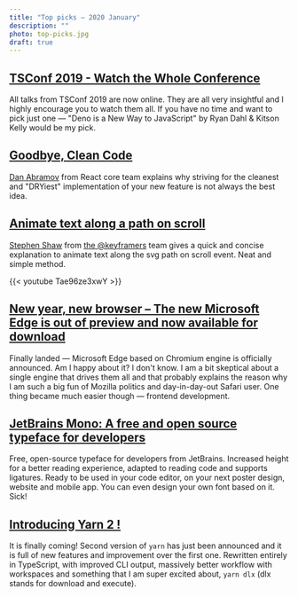 ```yaml
---
title: "Top picks — 2020 January"
description: ""
photo: top-picks.jpg
draft: true
---
```


## [TSConf 2019 - Watch the Whole Conference](https://tsconf.io/videos.html)

All talks from TSConf 2019 are now online. They are all very insightful and I highly encourage you to watch them all. If you have no time and want to pick just one — "Deno is a New Way to JavaScript" by Ryan Dahl & Kitson Kelly would be my pick.

## [Goodbye, Clean Code](https://overreacted.io/goodbye-clean-code/)

[Dan Abramov](https://twitter.com/dan_abramov) from React core team explains why striving for the cleanest and "DRYiest" implementation of your new feature is not always the best idea.

## [Animate text along a path on scroll](https://youtu.be/Tae96ze3xwY)

[Stephen Shaw](https://twitter.com/shshaw) from [the @keyframers](https://twitter.com/keyframers) team gives a quick and concise explanation to animate text along the svg path on scroll event. Neat and simple method.

{{< youtube Tae96ze3xwY >}}

## [New year, new browser – The new Microsoft Edge is out of preview and now available for download](https://blogs.windows.com/windowsexperience/2020/01/15/new-year-new-browser-the-new-microsoft-edge-is-out-of-preview-and-now-available-for-download/)

Finally landed — Microsoft Edge based on Chromium engine is officially announced. Am I happy about it? I don't know. I am a bit skeptical about a single engine that drives them all and that probably explains the reason why I am such a big fun of Mozilla politics and day-in-day-out Safari user. One thing became much easier though — frontend development.

## [JetBrains Mono: A free and open source typeface for developers](https://www.jetbrains.com/lp/mono/)

Free, open-source typeface for developers from JetBrains. Increased height for a better reading experience, adapted to reading code and supports ligatures. Ready to be used in your code editor, on your next poster design, website and mobile app. You can even design your own font based on it. Sick!

## [Introducing Yarn 2 !](https://dev.to/arcanis/introducing-yarn-2-4eh1)

It is finally coming! Second version of `yarn` has just been announced and it is full of new features and improvement over the first one. Rewritten entirely in TypeScript, with improved CLI output, massively better workflow with workspaces and something that I am super excited about, `yarn dlx` (dlx stands for download and execute).
